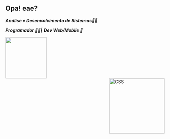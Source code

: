 ## Opa! eae?

**_Análise e Desenvolvimento de Sistemas🐱‍🚀_**




**_Programador 🐱‍💻| Dev Web/Mobile 📱_**
<div>
  <a href="https://github.com/Guilherme-Santos-Jpeg">
    <img height="130em" src="https://github-readme-stats.vercel.app/api?username=guilherme-santos-jpeg&showicons=true&theme=ayu-mirage&include_all_commits=true&count_private=true"/>
    </div>
  
  
<img align="Right" alt="CSS" height="175" width="175" src="https://media4.giphy.com/media/WJbZ59I9YaAbdWCsId/giphy.gif?cid=790b761140ff70d1b1b8535ddd9fcb5ff110591953222e3b&rid=giphy.gif&ct=g">

